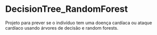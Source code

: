 # DecisionTree_RandomForest
Projeto para prever se o indivíduo tem uma doença cardíaca ou ataque cardíaco usando árvores de decisão e random forests.
